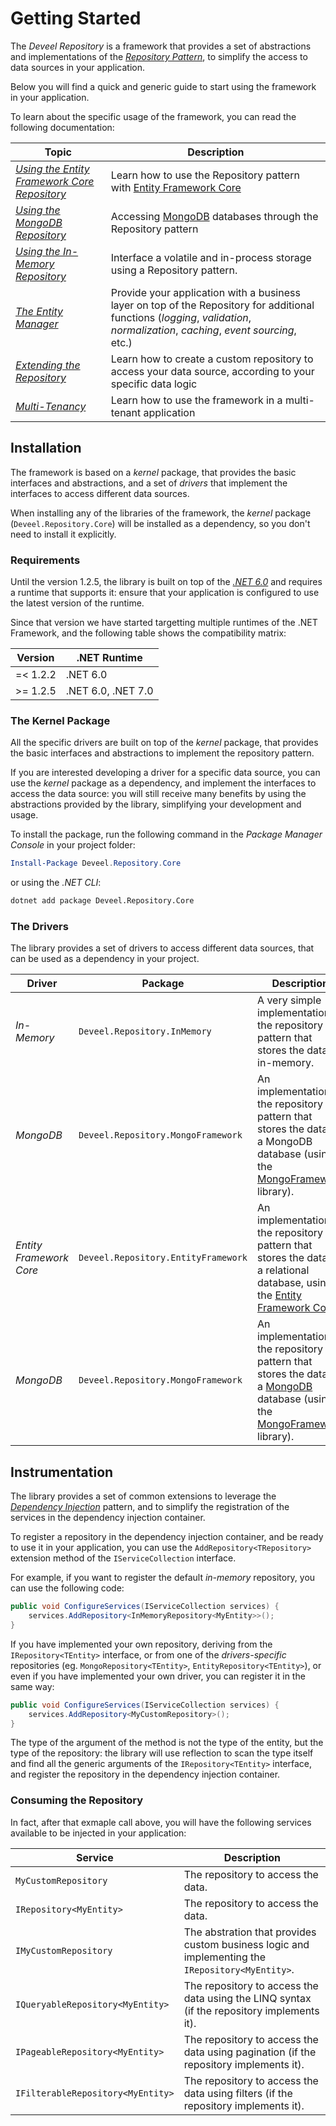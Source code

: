 # Getting Started

The _Deveel Repository_ is a framework that provides a set of abstractions and implementations of the _[Repository Pattern](https://en.wikipedia.org/wiki/Repository_pattern)_, to simplify the access to data sources in your application.

Below you will find a quick and generic guide to start using the framework in your application.

To learn about the specific usage of the framework, you can read the following documentation:

| Topic | Description |
| ------- | ------------- |
| _[Using the Entity Framework Core Repository](ef-core.md)_ | Learn how to use the Repository pattern with [Entity Framework Core](https://github.com/dotnet/efcore) |
| _[Using the MongoDB Repository](mongodb.md)_ | Accessing [MongoDB](https://mongodb.com) databases through the Repository pattern |
| _[Using the In-Memory Repository](in-memory.md)_ | Interface a volatile and in-process storage using a Repository pattern. |
| _[The Entity Manager](entity-manager.md)_ | Provide your application with a business layer on top of the Repository for additional functions (_logging_, _validation_, _normalization_, _caching_, _event sourcing_, etc.) |
| _[Extending the Repository](custom-repository.md)_ | Learn how to create a custom repository to access your data source, according to your specific data logic |
| _[Multi-Tenancy](multi-tenancy.md)_ | Learn how to use the framework in a multi-tenant application |


## Installation

The framework is based on a _kernel_ package, that provides the basic interfaces and abstractions, and a set of _drivers_ that implement the interfaces to access different data sources.

When installing any of the libraries of the framework, the _kernel_ package (`Deveel.Repository.Core`) will be installed as a dependency, so you don't need to install it explicitly.


### Requirements

Until the version 1.2.5, the library is built on top of the _[.NET 6.0](https://dotnet.microsoft.com/en-us/download/dotnet/6.0)_ and requires a runtime that supports it: ensure that your application is configured to use the latest version of the runtime.

Since that version we have started targetting multiple runtimes of the .NET Framework, and the following table shows the compatibility matrix:

| Version | .NET Runtime |
| ------- | ------------ |
| =< 1.2.2 | .NET 6.0 |
| >= 1.2.5 | .NET 6.0, .NET 7.0 |

### The Kernel Package

All the specific drivers are built on top of the _kernel_ package, that provides the basic interfaces and abstractions to implement the repository pattern.

If you are interested developing a driver for a specific data source, you can use the _kernel_ package as a dependency, and implement the interfaces to access the data source: you will still receive many benefits by using the abstractions provided by the library, simplifying your development and usage.

To install the package, run the following command in the _Package Manager Console_ in your project folder:

```powershell
Install-Package Deveel.Repository.Core
```

or using the _.NET CLI_:

```bash
dotnet add package Deveel.Repository.Core
```

### The Drivers

The library provides a set of drivers to access different data sources, that can be used as a dependency in your project.

| Driver | Package | Description |
| ------ | ------- | ----------- |
| _In-Memory_ | `Deveel.Repository.InMemory` | A very simple implementation of the repository pattern that stores the data in-memory. |
| _MongoDB_ | `Deveel.Repository.MongoFramework` | An implementation of the repository pattern that stores the data in a MongoDB database (using the [MongoFramework](https://github.com/turnersoftware/mongoframework) library). |
| _Entity Framework Core_ | `Deveel.Repository.EntityFramework` | An implementation of the repository pattern that stores the data in a relational database, using the [Entity Framework Core](https://github.com/dotnet/efcore). |
| _MongoDB_ | `Deveel.Repository.MongoFramework` | An implementation of the repository pattern that stores the data in a [MongoDB](https://mongodb.com) database (using the [MongoFramework](https://github.com/turnersoftware/mongoframework) library). |

## Instrumentation

The library provides a set of common extensions to leverage the _[Dependency Injection](https://en.wikipedia.org/wiki/Dependency_injection)_ pattern, and to simplify the registration of the services in the dependency injection container.

To register a repository in the dependency injection container, and be ready to use it in your application, you can use the `AddRepository<TRepository>` extension method of the `IServiceCollection` interface.

For example, if you want to register the default _in-memory_ repository, you can use the following code:

```csharp
public void ConfigureServices(IServiceCollection services) {
    services.AddRepository<InMemoryRepository<MyEntity>>();
}
```

If you have implemented your own repository, deriving from the `IRepository<TEntity>` interface, or from one of the _drivers-specific_ repositories (eg. `MongoRepository<TEntity>`, `EntityRepository<TEntity>`), or even if you have implemented your own driver, you can register it in the same way:

```csharp
public void ConfigureServices(IServiceCollection services) {
	services.AddRepository<MyCustomRepository>();
}
```

The type of the argument of the method is not the type of the entity, but the type of the repository: the library will use reflection to scan the type itself and find all the generic arguments of the `IRepository<TEntity>` interface, and register the repository in the dependency injection container.

### Consuming the Repository

In fact, after that exmaple call above, you will have the following services available to be injected in your application:

| Service | Description |
| ------- | ----------- |
| `MyCustomRepository` | The repository to access the data. |
| `IRepository<MyEntity>` | The repository to access the data. |
| `IMyCustomRepository` | The abstration that provides custom business logic and implementing the `IRepository<MyEntity>`. |
| `IQueryableRepository<MyEntity>` | The repository to access the data using the LINQ syntax (if the repository implements it). |
| `IPageableRepository<MyEntity>` | The repository to access the data using pagination (if the repository implements it). |
| `IFilterableRepository<MyEntity>` | The repository to access the data using filters (if the repository implements it). |

